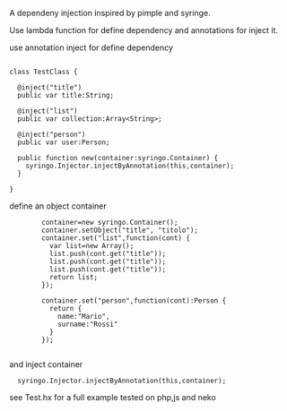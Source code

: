 A dependeny injection inspired by pimple and syringe.

Use lambda function for define dependency and annotations for inject it.


use annotation inject for define dependency
```

class TestClass {
  
  @inject("title")
  public var title:String;

  @inject("list")
  public var collection:Array<String>;
  
  @inject("person")
  public var user:Person;
  
  public function new(container:syringo.Container) {
    syringo.Injector.injectByAnnotation(this,container);
  }
  
}

```

define an object container 

```
        container=new syringo.Container();
        container.setObject("title", "titolo");
        container.set("list",function(cont) {
          var list=new Array();
          list.push(cont.get("title"));
          list.push(cont.get("title"));
          list.push(cont.get("title"));
          return list;
        });  
          
        container.set("person",function(cont):Person {
          return {
            name:"Mario",
            surname:"Rossi"
          }
        });
  

```


and inject container

```
  syringo.Injector.injectByAnnotation(this,container);
```


see Test.hx for a full example
tested on php,js and neko